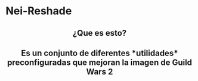 # Nei-Reshade
<center><h2>¿Que es esto?<h2>
<p>Es un conjunto de diferentes *utilidades* preconfiguradas que mejoran la imagen de Guild Wars 2</p>
</center>
